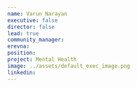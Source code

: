 ```yaml
---
name: Varun Narayan
executive: false
director: false
lead: true
community_manager: 
erevna:  
position:  
project: Mental Health
image: ../assets/default_exec_image.png
linkedin: 
---
```

